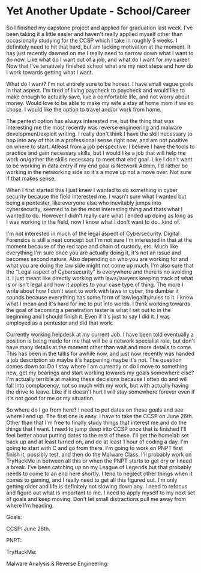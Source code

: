 # Yet Another Update - School/Career

So I finished my capstone project and applied for graduation last week. I've been taking it a little easier and haven't really applied myself other than occasionally studying for the CCSP which I take in roughly 5 weeks. I definitely need to hit that hard, but am lacking motivation at the moment. It has just recently dawned on me I really need to narrow down what I want to do now. Like what do I want out of a job, and what do I want for my career. Now that I've tenatively finished school what are my next steps and how do I work towards getting what I want. 

What do I want? I'm not entirely sure to be honest. I have small vague goals in that aspect. I'm tired of living paycheck to paycheck and would like to make enough to actually save, live a comfortable life, and not worry about money. Would love to be able to make my wife a stay at home mom if we so chose. I would like the option to travel and/or work from home. 

The pentest option has always interested me, but the thing that was interesting me the most recently was reverse engineering and malware development/exploit writing. I really don't think I have the skill necessary to hop into any of this in a professional sense right now, and am not positive on where to start. Atleast from a job perspective. I believe I have the tools to practice and gain necessary skills, but I would like a job that will help me work on/gather the skills necessary to meet that end goal. Like I don't want to be working in data entry if my end goal is Network Admin, I'd rather be working in the networking side so it's a move up not a move over. Not sure if that makes sense. 

When I first started this I just knew I wanted to do something in cyber security because the field interested me. I wasn't sure what I wanted but being a pentester, like everyone else who inevitably jumps into cybersecurity, seemed to be the most interesting thing and thats what I wanted to do. However I didn't really care what I ended up doing as long as I was working in the field, now I know what I don't want to do...kind of. 

I'm not interested in much of the legal aspect of Cybersecurity. Digital Forensics is still a neat concept but I'm not sure I'm interested in that at the moment because of the red tape and chain of custody, etc. Much like everything I'm sure once you are actually doing it, it's not an issue and becomes second nature. Also depending on who you are working for and what you are doing the law side might not come up much. I'm also sure that the "Legal aspect of Cybersecurity" is everywhere and there is no avoiding it. I just meant like directly working with laws/lawyers keeping track of what is or isn't legal and how it applies to your case type of thing. The more I write about how I don't want to work with laws in cyber, the dumber it sounds because everything has some form of law/legality/rules to it. I know what I mean and it's hard for me to put into words. I think working towards the goal of becoming a penetration tester is what I set out to in the beginning and I should finish it. Even if it's just to say I did it. I was employed as a pentester and did that work.  

Currently working helpdesk at my current Job. I have been told eventually a position is being made for me that will be a network specialist role, but don't have many details at the moment other than wait and more details to come. This has been in the talks for awhile now, and just now recently was handed a job description so maybe it's happening maybe it's not. The question comes down to: Do I stay where I am currently or do I move to something new, get my bearings and start working towards my goals somewhere else? I'm actually terrible at making these decisions because I often do and will fall into complacency, not so much with my work, but with actually having the drive to leave. Like if it doesn't hurt I will stay somewhere forever even if it's not good for me or my situation. 

So where do I go from here? I need to put dates on these goals and see where I end up. The first one is easy. I have to take the CCSP on June 26th. Other than that I'm free to finally study things that interest me and do the things that I want. I need to jump deep into CCSP once that is finished I'll feel better about putting dates to the rest of these. I'll get the homelab set back up and at least turned on, and do at least 1 hour of coding a day. I'm going to start with C and go from there. I'm going to work on PNPT first finish it, possibly test, and then do the Malware Class. I'll probably work on TryHackMe in between all this or when the PNPT starts to get dry or I need a break. I've been catching up on my League of Legends but that probably needs to come to an end here shortly. I tend to neglect other things when it comes to gaming, and I really need to get all this figured out. I'm only getting older and life is definitely not slowing down any. I need to refocus and figure out what is important to me. I need to apply myself to my next set of goals and keep moving. Don't let small distractions pull me away from where I'm heading.  




Goals:

CCSP: June 26th.

PNPT:

TryHackMe:

Malware Analysis & Reverse Engineering: 

